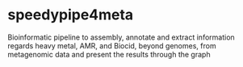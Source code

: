 # speedypipe4meta
Bioinformatic pipeline to assembly, annotate and extract information regards heavy metal, AMR, and Biocid, beyond genomes, from metagenomic data and present the results through the graph
